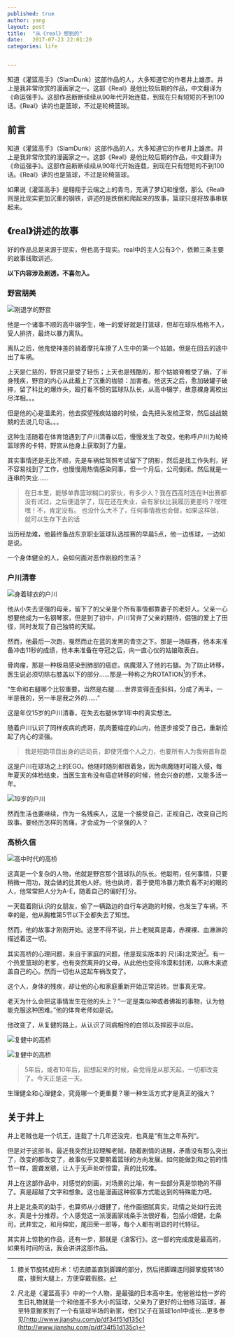 ```yaml
---
published: true
author: yang
layout: post
title:  "从《real》想到的"
date:   2017-07-23 22:01:20
categories: life


---
```


知道《灌篮高手》（SlamDunk）这部作品的人，大多知道它的作者井上雄彦。井上是我非常欣赏的漫画家之一。这部《Real》是他比较后期的作品，中文翻译为《命运强手》。这部作品断断续续从90年代开始连载，到现在只有短短的不到100话。《Real》讲的也是篮球，不过是轮椅篮球。


<!--more-->
## 前言

知道《灌篮高手》（SlamDunk）这部作品的人，大多知道它的作者井上雄彦。井上是我非常欣赏的漫画家之一。这部《Real》是他比较后期的作品，中文翻译为《命运强手》。这部作品断断续续从90年代开始连载，到现在只有短短的不到100话。《Real》讲的也是篮球，不过是轮椅篮球。

如果说《灌篮高手》是翱翔于云端之上的青鸟，充满了梦幻和憧憬，那么《Real》则是比现实更加沉重的钢铁，讲述的是跌倒和爬起来的故事，篮球只是将故事串联起来。

## 《real》讲述的故事

好的作品总是来源于现实，但也高于现实。real中的主人公有3个，依赖三条主要的故事线取讲述。

**以下内容涉及剧透，不喜勿入。**

### 野宫朋美

![刚退学的野宫](http://upload-images.jianshu.io/upload_images/1506641-6bbc52efd15faf39.png?imageMogr2/auto-orient/strip%7CimageView2/2/w/400)

他是一个诸事不顺的高中辍学生，唯一的爱好就是打篮球，但却在球队格格不入，受人排挤，最终以暴力离队。

离队之后，他鬼使神差的骑着摩托车撩了人生中的第一个姑娘。但是在回去的途中出了车祸。

上天是仁慈的，野宫只是受了轻伤；上天也是残酷的，那个姑娘脊椎受了熵，了半身残疾，野宫的内心从此戴上了沉重的枷锁：加害者。他这天之后，愈加破罐子破摔，留了科比的爆炸头，殴打看不惯的篮球队队长，从高中辍学，故意裸身离校出尽洋相。。。

但是他的心是温柔的，他去探望残疾姑娘的时候，会先把头发梳正常，然后战战兢兢的去说几句话。。。

这种生活随着在体育馆遇到了户川清春以后，慢慢发生了改变。他称呼户川为轮椅篮球界的卡特，野宫从他身上获取到了力量。

其实事情还是无比不顺，先是车祸给驾照考试留下了阴影，然后是找工作失利，好不容易找到了工作，也慢慢用热情感染同事，但一个月后，公司倒闭。然后就是一连串的失业……

>在日本里，能够单靠篮球糊口的家伙，有多少人？我在西高时连在IH出赛都没有试过，之后便退学了，现在还在失业，会有家伙比我履历更差吗？嘿嘿嘿！不，肯定没有。
>也没什么大不了，任何事情我也会做，如果这样做，就可以生存下去的话

当历经劫难，他最终备战东京职业篮球队选拔赛的早晨5点，他一边练球，一边如是说。

一个身体健全的人，会如何面对恶作剧般的生活？

### 户川清春

![身着球衣的户川](http://upload-images.jianshu.io/upload_images/1506641-5269b5ead86e6cae.png?imageMogr2/auto-orient/strip%7CimageView2/2/w/400)

他从小失去坚强的母亲，留下了的父亲是个所有事情都靠妻子的老好人。父亲一心想要他成为一名钢琴家，但是到了初中，户川背弃了父亲的期待，倔强的爱上了田径，同时发现了自己独特的天赋。

然而，他最后一次跑，戛然而止在蓝的发黑的青空之下。那是一场联赛，他本来准备冲击11秒的成绩，他本来准备在夺冠之后，向一直心仪的姑娘取表白。

骨肉瘤，那是一种极易感染到肺部的癌症。病魔潜入了他的右腿。为了防止转移，医生说必须切除右膝盖以下的部分……那是一种称之为ROTATION[^2]的手术，

“生命和右腿哪个比较重要，当然是右腿……世界变得歪歪斜斜，分成了两半，一半是我的，另一半是我之外的……”

这是年仅15岁的户川清春，在失去右腿休学1年中的真实想法。

随着户川认识了同样疾病的虎哥，肌肉萎缩症的山内，他逐步接受了自己，重新拾起了内心的坚强。

> 我是短跑项目出身的运动员，即使凭借个人之力，也要所有人为我俯首称臣

这是户川在球场之上的EGO。他随时随刻都很着急，因为病魔随时可能入侵，每年夏天的体检结束，当医生宣布没有癌症转移的时候，他会兴奋的想，又能多活一年。

![19岁的户川](http://upload-images.jianshu.io/upload_images/1506641-c600504556d32e03.png?imageMogr2/auto-orient/strip%7CimageView2/2/w/400)

然而生活也要继续，作为一名残疾人，这是一个接受自己，正视自己，改变自己的故事。要经历怎样的苦痛，才会成为一个坚强的人？

### 高桥久信

![高中时代的高桥](http://upload-images.jianshu.io/upload_images/1506641-628d4bc8aa57919c.png?imageMogr2/auto-orient/strip%7CimageView2/2/w/400)

这真是一个复杂的人物，他就是野宫那个篮球队的队长。他聪明，任何事情，只要稍微一用功，就会做的比其他人好。他也纨绔，善于使用冷暴力欺负看不对的眼的人，他常常把人分为A-E，随着自己的偏好打分。

一天载着刚认识的女朋友，偷了一辆路边的自行车逃跑的时候，也发生了车祸，不幸的是，他从胸椎第5节以下全都失去了知觉。

然而，他的故事才刚刚开始。这里不得不说，井上老贼真是毒，赤裸裸、血淋淋的描述着这一切。

其实高桥的心理问题，来自于家庭的问题，他是现实版本的 尺(泽)北荣治[^1]。有一个热爱篮球的老爹，也有突然离异的父母，从此他也变得冷漠和封闭，以麻木来遮盖自己的心。然而一切也从这起车祸改变了。

这个人，身体的残疾，却让他的心和家庭重新开始正常运转。世事真无常。

老天为什么会把这事情发生在他的头上？“一定是类似神或者佛祖的事物，认为他能克服这种困难。”他的体育老师如是说。

他改变了，从复健的路上，从认识了同病相怜的白领以及摔跤手以后。


![复健中的高桥](http://upload-images.jianshu.io/upload_images/1506641-dc5b650d1d10d821.png?imageMogr2/auto-orient/strip%7CimageView2/2/w/400)

![复健中的高桥](http://upload-images.jianshu.io/upload_images/1506641-ced8b950ddeb8c42.png?imageMogr2/auto-orient/strip%7CimageView2/2/w/800)


> 5年后，或者10年后，回想起来的时候，会觉得是从那天起，一切都改变了。今天正是这一天。

生理健全和心理健全，究竟哪一个更重要？哪一种生活方式才是真正的强大？

## 关于井上

井上老贼也是一个坑王，连载了十几年还没完，也真是“有生之年系列“。

但是对于这部书，最近我突然比较理解老贼，随着剧情的进展，矛盾没有那么突出了，改变的都改变了，故事似乎又要朝着篮球的方向发展。如何能做到和之前的情节一样，震聋发聩，让人于无声处听惊雷，真的比较难。

井上在这部作品中，对感觉的刻画，对场景的比喻，有一些部分真是惊艳的不得了。真是超越了文字和想象。这也是漫画这种叙事方式能达到的特殊能力吧。

井上是北条司的助手，也算师从小畑健了，他作画细腻真实，动情之处如行云流水，真是十分推荐。个人感觉这一派漫画家线条手法很好看，包括小畑健，北条司，武井宏之，和月伸宏，尾田荣一郎等，每个人都有明显的时代特征。

其实井上惊艳的作品，还有一步，那就是《浪客行》。这一部的完成度是最高的，如果有时间的话，我会讲讲这部作品。


[^1]: 尺北是《灌篮高手》中的一个人物，是最强的日本高中生。他爸爸给他一岁的生日礼物就是一个和他差不多大小的篮球，父亲为了更好的让他练习篮球，甚至特意搬家到了一个有篮球半场的新家，他们父子在篮球1on1中成长...更多参见[http://www.jianshu.com/p/df34f51d135c](http://www.jianshu.com/p/df34f51d135c)
[^2]: 膝关节旋转成形术：切去膝盖直到脚踝的部分，然后把脚踝连同脚掌旋转180度，接到大腿上，方便穿戴假肢。
